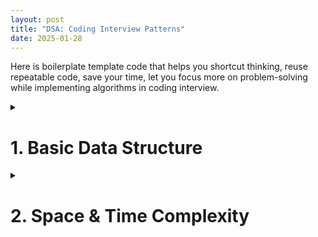 ```yaml
---
layout: post
title: "DSA: Coding Interview Patterns"
date: 2025-01-28
---
```


Here is boilerplate template code that helps you shortcut thinking, reuse repeatable code, save your time, let you focus more on problem-solving while implementing algorithms in coding interview.

<!-- Highlight.js CSS -->
<link rel="stylesheet" href="https://cdnjs.cloudflare.com/ajax/libs/highlight.js/11.7.0/styles/default.min.css">

<!-- Highlight.js JavaScript -->
<script src="https://cdnjs.cloudflare.com/ajax/libs/highlight.js/11.7.0/highlight.min.js"></script>
<script>
  document.addEventListener('DOMContentLoaded', function() {
    hljs.highlightAll();
  });
</script>

<style>
    table {
        border-collapse: collapse;
        width: 100%;
        margin: 20px 0; 
    }

    th, td {
        border: 1px solid black;
        padding: 12px;
        text-align: left;
        vertical-align: middle;
    }

    th {
        font-weight: bold;
    }   
</style>



<details>
<summary><h1>1. Basic Data Structure</h1></summary>

<h2>1.1. Array</h2>

<details>
<summary>Code</summary>

<pre>
<code class="python">
nums = [0, 10, 20, 30, 40, 50]

# Loop with index and value
for i, num in enumerate(nums):
    print(i, num)
</code>
</pre>
</details>


<h2>1.2. Linked List</h2>

<details>
<summary>Code</summary>

<pre>
<code class="python">
from llist import sllist, dllist

# Create a singly linked list
singly_list = sllist()

# Add elements to the singly linked list
singly_list.append(1)
singly_list.append(2)
singly_list.append(3)

# Display the singly linked list
print("Singly Linked List:", singly_list)  # Output: sllist([1, 2, 3])

# Access elements
print("First element:", singly_list.first.value)  # Output: 1
print("Last element:", singly_list.last.value)   # Output: 3

# Remove an element
singly_list.remove(singly_list.first)  # Removes the first element
print("After removal:", singly_list)  # Output: sllist([2, 3])

# Create a doubly linked list
doubly_list = dllist()

# Add elements to the doubly linked list
doubly_list.append(1)
doubly_list.append(2)
doubly_list.append(3)

# Display the doubly linked list
print("Doubly Linked List:", doubly_list)  # Output: dllist([1, 2, 3])

# Insert at a specific position
doubly_list.insert(0, doubly_list.first)  # Insert 0 at the start
print("After insertion:", doubly_list)   # Output: dllist([0, 1, 2, 3])
</code>
</pre>
</details>


<h2>1.3. Stack</h2>

<details>
<summary>Code</summary>

<pre>
<code class="python">
# Declaring a stack using a list
stack = []

# Push operation (adding elements to the stack)
stack.append(10)
stack.append(20)
stack.append(30)

# Pop operation (removing the top element of the stack)
top_element = stack.pop()  # Removes and returns 30

# Checking the top element without removing it
top_element = stack[-1]  # 20

# Checking if the stack is empty
is_empty = len(stack) == 0
</code>
</pre>
</details>


<h2>1.4. Queue</h2>

<details>
<summary>Code</summary>

<pre>
<code class="python">
from queue import Queue

# Create a FIFO queue
q = Queue()

# Add elements to the queue
q.put(1)
q.put(2)
q.put(3)

# Remove elements from the queue
print(q.get())  # Output: 1
print(q.get())  # Output: 2

# Check if the queue is empty
print(q.empty())  # Output: False
</code>
</pre>
</details>


<h2>1.5. Priority Queue</h2>

<details>
<summary>Code</summary>

<pre>
<code class="python">
from queue import PriorityQueue

# Create a priority queue
q = PriorityQueue()

# Add elements with priorities (lower number = higher priority)
q.put((1, "Task A"))
q.put((3, "Task C"))
q.put((2, "Task B"))

# Remove elements based on priority
print(q.get())  # Output: (1, 'Task A')
print(q.get())  # Output: (2, 'Task B')
</code>
</pre>
</details>

<h2>1.6. Hash Map</h2>

<details>
<summary>Code</summary>

<pre>
<code class="python">
# Create a hash map
hash_map = {}

# Add key-value pairs
hash_map["name"] = "Alice"
hash_map["age"] = 25
hash_map["city"] = "New York"

# Access values by keys
print(hash_map["name"])  # Output: Alice

# Update a value
hash_map["age"] = 26

# Check if a key exists
print("city" in hash_map)  # Output: True

# Delete a key-value pair
del hash_map["city"]

# Iterate over keys and values
for key, value in hash_map.items():
    print(f"{key}: {value}") # Output: (Alice: 26)
</code>
</pre>
</details>


<h2>1.7. Set</h2>

<details>
<summary>Code</summary>

<pre>
<code class="python">
# Creating an empty set
my_set = set()

# Adding elements to the set
my_set.add(1)
my_set.add(2)
my_set.add(3)

# Adding 2 again (no effect)
my_set.add(2)

# Removing an element
my_set.remove(1)

# The set still contains only one instance of 2
print(my_set)  # Output: {2, 3}
</code>
</pre>
</details>

<h2>1.8. Infinity</h2>

<details>
<summary>Code</summary>

<pre>
<code class="python">
import math

positive_inf = math.inf
negative_inf = -math.inf
</code>
</pre>
</details>
</details>

<details>
<summary><h1>2. Space & Time Complexity</h1></summary>

<h2>Time Complexity</h2>

<table>
    <tr>
        <th>Runtime</th>
        <th>Usecase</th>
        <th>Constraint</th>
    </tr>
    <tr>
        <td>O(1)</td>
        <td>
          <ol>
              <li>Hashmap lookup</li>
              <li>Array access and update</li>
              <li>Push and pop from a stack/queue</li>
              <li>Finding and applying math formula</li>
          </ol>
        </td>
        <td><b>n > 10^9</b></td>
    </tr>
    <tr>
        <td>O(logN)</td>
        <td>
          <ol>
              <li>Binary Search</li>
              <li><b>Look up</b> in Tree Data Structure</li>
              <li><b>Look up</b> in Divide by N</li>
          </ol>
        </td>
        <td><b>n > 10^8</b></td>
    </tr>
    <tr>
       <td>O(N)</td>
        <td>
          <ol>
              <li>Scan array size N</li>
              <li>Two Pointers</li>
              <li>Stack/Queue Traversal</li>
              <li>Worst case of Tree/Graph</li>
          </ol>
        </td>
        <td><b>n <= 10^6</b></td>
    </tr>
    <tr>
        <td>O(Klog(N))</td>
        <td>
          <ol>
              <li>Heap (Top K)</li>
              <li>Binary search (Top K)</li>
          </ol>
        </td>
        <td><b>n <= 10^6</b></td>
    </tr>
    <tr>
      <td>O(Nlog(N))</td>
      <td>
        <ol>
            <li><b>Sorting</b></li>
            <li>Quick Sort</li>
            <li>Merge Sort (Divide and conquer)</li>
        </ol>
      </td>
      <td><b>n <= 10^6</b></td>
    </tr>
    <tr>
      <td>O(N^2)</td>
      <td>
        <ol>
            <li>Brute Force (Nested loops)</li>
        </ol>
      </td>
      <td><b>n <= 10^3</b></td>
    </tr>
    <tr>
    <td>O(2^N)</td>
    <td>
      <ol>
          <li>Combinatorial Problems: Subset</li>
          <li>Backtracking</li>
      </ol>
    </td>
    <td><b>n <= 20</b></td>
  </tr>
  <tr>
    <td>O(N!)</td>
    <td>
      <ol>
          <li>Generating & Permutation Problems</li>
      </ol>
    </td>
    <td><b>n <= 12</b></td>
  </tr>
</table>

<b>Notes:</b> In happy case, we write algorithms to pass the following constraints:

<ul>
  <li><b>Search: </b>O(logN)</li>
  <li><b>Sort: </b>O(Nlog(N))</li>
</ul>

<h2>Space Complexity</h2>

<ol>
  <li>DFS uses less memory than BFS.</li>
  <li>Adjacency list uses less memory than matrix.</li>
</ol>

</details>